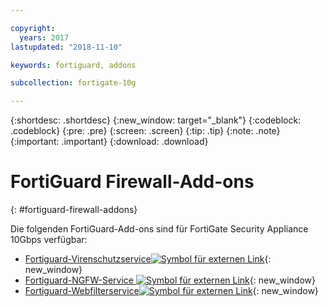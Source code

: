 ```yaml
---

copyright:
  years: 2017
lastupdated: "2018-11-10"

keywords: fortiguard, addons

subcollection: fortigate-10g

---
```


{:shortdesc: .shortdesc}
{:new_window: target="_blank"}
{:codeblock: .codeblock}
{:pre: .pre}
{:screen: .screen}
{:tip: .tip}
{:note: .note}
{:important: .important}
{:download: .download}

# FortiGuard Firewall-Add-ons
{: #fortiguard-firewall-addons}

Die folgenden FortiGuard-Add-ons sind für FortiGate Security Appliance 10Gbps verfügbar:

* [Fortiguard-Virenschutzservice![Symbol für externen Link](../../icons/launch-glyph.svg "Symbol für externen Link")](https://www.fortinet.com/products/security-subscriptions/antivirus.html){: new_window}
* [Fortiguard-NGFW-Service ![Symbol für externen Link](../../icons/launch-glyph.svg "Symbol für externen Link")](https://www.fortinet.com/products/security-subscriptions/intrusion-prevention.html){: new_window}
* [Fortiguard-Webfilterservice![Symbol für externen Link](../../icons/launch-glyph.svg "Symbol für externen Link")](https://www.fortinet.com/products/security-subscriptions/web-filtering.html){: new_window}
